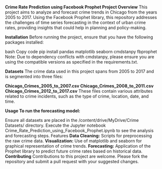 **Crime Rate Prediction using Facebook Prophet
Project Overview**
This project aims to analyze and forecast crime trends in Chicago from the years 2005 to 2017. Using the Facebook Prophet library, this repository addresses the challenges of time series forecasting in the context of urban crime rates, providing insights that could help in planning and policy-making.

**Installation**
Before running the project, ensure that you have the following packages installed:

bash
Copy code
pip install pandas matplotlib seaborn cmdstanpy fbprophet
Note: Due to dependency conflicts with cmdstanpy, please ensure you are using the compatible versions as specified in the requirements.txt.

**Datasets**
The crime data used in this project spans from 2005 to 2017 and is segmented into three files:

**Chicago_Crimes_2005_to_2007.csv
Chicago_Crimes_2008_to_2011.csv
Chicago_Crimes_2012_to_2017.csv**
These files contain various attributes related to crime incidents, such as the type of crime, location, date, and time.

**Usage
To run the forecasting model:**

Ensure all datasets are placed in the /content/drive/MyDrive/Crime Datasets/ directory.
Execute the Jupyter notebook Crime_Rate_Prediction_using_Facebook_Prophet.ipynb to see the analysis and forecasting steps.
Features
**Data Cleaning:** Scripts for preprocessing the raw crime data.
**Visualization:** Use of matplotlib and seaborn for graphical representation of crime trends.
**Forecasting:** Application of the Prophet library to predict future crime rates based on historical data.
**Contributing**
Contributions to this project are welcome. Please fork the repository and submit a pull request with your suggested changes.
